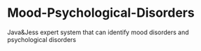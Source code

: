 # Mood-Psychological-Disorders

Java&Jess expert system that can identify mood disorders and psychological disorders
